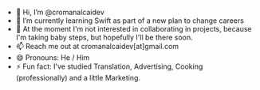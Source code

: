 - 👋 Hi, I’m @cromanalcaidev
- 🌱 I’m currently learning Swift as part of a new plan to change careers 
- 💞️ At the moment I'm not interested in collaborating in projects, because I'm taking baby steps, but hopefully I'll be there soon.
- 📫 Reach me out at cromanalcaidev[at]gmail.com
- 😄 Pronouns: He / Him
- ⚡ Fun fact: I've studied Translation, Advertising, Cooking (professionally) and a little Marketing.

<!---
cromanalcaidev/cromanalcaidev is a ✨ special ✨ repository because its `README.md` (this file) appears on your GitHub profile.
You can click the Preview link to take a look at your changes.
--->
